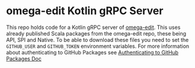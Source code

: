 # omega-edit Kotlin gRPC Server

This repo holds code for a Kotlin gRPC server of [omega-edit](https://github.com/ctc-oss/omega-edit). This uses already
published Scala packages from the omega-edit repo, these being API, SPI and Native. To be able to download these files
you need to set the `GITHUB_USER` and `GITHUB_TOKEN` environment variables. For more information about authenticating to
GitHub Packages
see [Authenticating to GitHub Packages Doc](https://docs.github.com/en/packages/working-with-a-github-packages-registry/working-with-the-apache-maven-registry#authenticating-to-github-packages)
